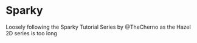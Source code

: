 # Sparky
Loosely following the Sparky Tutorial Series by @TheCherno as the Hazel 2D series is too long
